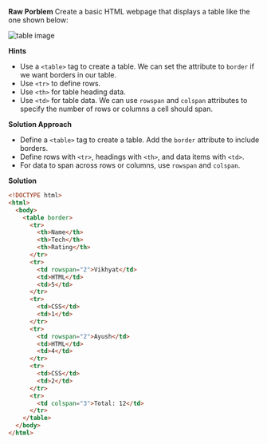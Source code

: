 **Raw Porblem**
Create a basic HTML webpage that displays a table like the one shown below:

![table image](https://d2beiqkhq929f0.cloudfront.net/public_assets/assets/000/050/630/original/q2-img.png?1695680016)

**Hints**

- Use a `<table>` tag to create a table. We can set the attribute to `border` if we want borders in our table.
- Use `<tr>` to define rows.
- Use `<th>` for table heading data.
- Use `<td>` for table data. We can use `rowspan` and `colspan` attributes to specify the number of rows or columns a cell should span.

**Solution Approach**

- Define a `<table>` tag to create a table. Add the `border` attribute to include borders.
- Define rows with `<tr>`, headings with `<th>`, and data items with `<td>`.
- For data to span across rows or columns, use `rowspan` and `colspan`.

**Solution**

```html
<!DOCTYPE html>
<html>
  <body>
    <table border>
      <tr>
        <th>Name</th>
        <th>Tech</th>
        <th>Rating</th>
      </tr>
      <tr>
        <td rowspan="2">Vikhyat</td>
        <td>HTML</td>
        <td>5</td>
      </tr>
      <tr>
        <td>CSS</td>
        <td>1</td>
      </tr>
      <tr>
        <td rowspan="2">Ayush</td>
        <td>HTML</td>
        <td>4</td>
      </tr>
      <tr>
        <td>CSS</td>
        <td>2</td>
      </tr>
      <tr>
        <td colspan="3">Total: 12</td>
      </tr>
    </table>
  </body>
</html>
```
